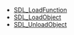 <!-- BEGIN CATEGORY LIST -->
- [SDL_LoadFunction](SDL_LoadFunction.md)
- [SDL_LoadObject](SDL_LoadObject.md)
- [SDL_UnloadObject](SDL_UnloadObject.md)
<!-- END CATEGORY LIST -->
